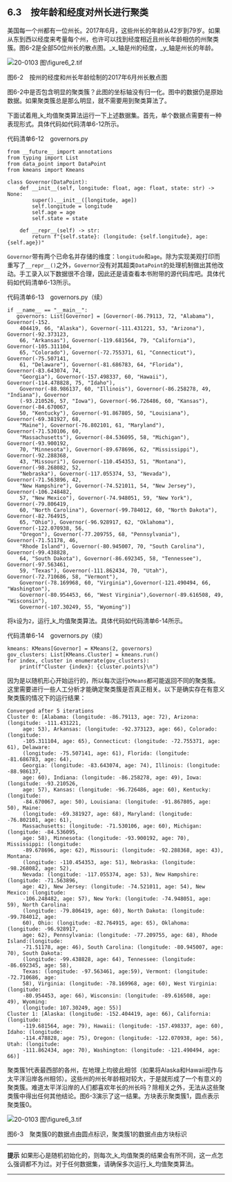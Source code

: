    

## 6.3　按年龄和经度对州长进行聚类

美国每一个州都有一位州长。2017年6月，这些州长的年龄从42岁到79岁。如果从东到西以经度来考量每个州，也许可以找到经度相近且州长年龄相仿的州聚类簇。图6-2是全部50位州长的散点图。_x_轴是州的经度，_y_轴是州长的年龄。

![20-0103 图\figure6_2.tif](../0-Assets/Epubook/算法精粹：经典计算机科学问题的%20Python%20实现%20(David%20Kopec%20[Kopec,%20David])%20(Z-Library)/images/00037.jpeg)

图6-2　按州的经度和州长年龄绘制的2017年6月州长散点图

图6-2中是否包含明显的聚类簇？此图的坐标轴没有归一化。图中的数据仍是原始数据。如果聚类簇总是那么明显，就不需要用到聚类算法了。

下面试着用_k_均值聚类算法运行一下上述数据集。首先，单个数据点需要有一种表现形式。具体代码如代码清单6-12所示。

代码清单6-12　governors.py

```
from __future__ import annotations
from typing import List
from data_point import DataPoint
from kmeans import Kmeans

class Governor(DataPoint):
    def __init__(self, longitude: float, age: float, state: str) -> None:
        super().__init__([longitude, age])
        self.longitude = longitude
        self.age = age
        self.state = state

    def __repr__(self) -> str:
        return f"{self.state}: (longitude: {self.longitude}, age: {self.age})"
```

`Governor`带有两个已命名并存储的维度：`longitude`和`age`。除为实现美观打印而重写了`__repr__()`之外，`Governor`没有对其超类`DataPoint`的处理机制做出其他改动。手工录入以下数据很不合理，因此还是请查看本书附带的源代码库吧。具体代码如代码清单6-13所示。

代码清单6-13　governors.py（续）

```
if __name__ == "__main__":
   governors: List[Governor] = [Governor(-86.79113, 72, "Alabama"), Governor(-152.
    404419, 66, "Alaska"), Governor(-111.431221, 53, "Arizona"), Governor(-92.373123,
    66, "Arkansas"), Governor(-119.681564, 79, "California"), Governor(-105.311104, 
    65, "Colorado"), Governor(-72.755371, 61, "Connecticut"), Governor(-75.507141,
    61, "Delaware"), Governor(-81.686783, 64, "Florida"), Governor(-83.643074, 74,
    "Georgia"), Governor(-157.498337, 60, "Hawaii"), Governor(-114.478828, 75, "Idaho"), 
    Governor(-88.986137, 60, "Illinois"), Governor(-86.258278, 49, "Indiana"), Governor
    (-93.210526, 57, "Iowa"), Governor(-96.726486, 60, "Kansas"), Governor(-84.670067, 
    50, "Kentucky"), Governor(-91.867805, 50, "Louisiana"), Governor(-69.381927, 68, 
    "Maine"), Governor(-76.802101, 61, "Maryland"), Governor(-71.530106, 60,
    "Massachusetts"), Governor(-84.536095, 58, "Michigan"), Governor(-93.900192, 
    70, "Minnesota"), Governor(-89.678696, 62, "Mississippi"), Governor(-92.288368, 
    43, "Missouri"), Governor(-110.454353, 51, "Montana"), Governor(-98.268082, 52, 
    "Nebraska"), Governor(-117.055374, 53, "Nevada"), Governor(-71.563896, 42, 
    "New Hampshire"), Governor(-74.521011, 54, "New Jersey"), Governor(-106.248482, 
    57, "New Mexico"), Governor(-74.948051, 59, "New York"), Governor(-79.806419, 
    60, "North Carolina"), Governor(-99.784012, 60, "North Dakota"), Governor(-82.764915,
    65, "Ohio"), Governor(-96.928917, 62, "Oklahoma"), Governor(-122.070938, 56, 
    "Oregon"), Governor(-77.209755, 68, "Pennsylvania"), Governor(-71.51178, 46, 
    "Rhode Island"), Governor(-80.945007, 70, "South Carolina"), Governor(-99.438828,
    64, "South Dakota"), Governor(-86.692345, 58, "Tennessee"), Governor(-97.563461, 
    59, "Texas"), Governor(-111.862434, 70, "Utah"), Governor(-72.710686, 58, "Vermont"),
    Governor(-78.169968, 60, "Virginia"),Governor(-121.490494, 66, "Washington"), 
    Governor(-80.954453, 66, "West Virginia"),Governor(-89.616508, 49, "Wisconsin"),
    Governor(-107.30249, 55, "Wyoming")]
```

将`k`设为`2`，运行_k_均值聚类算法。具体代码如代码清单6-14所示。

代码清单6-14　governors.py（续）

```
kmeans: KMeans[Governor] = KMeans(2, governors)
gov_clusters: List[KMeans.Cluster] = kmeans.run()
for index, cluster in enumerate(gov_clusters):
    print(f"Cluster {index}: {cluster.points}\n")
```

因为是以随机形心开始运行的，所以每次运行`KMeans`都可能返回不同的聚类簇。这里需要进行一些人工分析才能确定聚类簇是否真正相关。以下是确实存在有意义聚类簇的情况下的运行结果：

```
Converged after 5 iterations
Cluster 0: [Alabama: (longitude: -86.79113, age: 72), Arizona: (longitude: -111.431221,
     age: 53), Arkansas: (longitude: -92.373123, age: 66), Colorado: (longitude: 
     -105.311104, age: 65), Connecticut: (longitude: -72.755371, age: 61), Delaware: 
     (longitude: -75.507141, age: 61), Florida: (longitude: -81.686783, age: 64), 
     Georgia: (longitude: -83.643074, age: 74), Illinois: (longitude: -88.986137, 
     age: 60), Indiana: (longitude: -86.258278, age: 49), Iowa: (longitude: -93.210526,
     age: 57), Kansas: (longitude: -96.726486, age: 60), Kentucky: (longitude: 
     -84.670067, age: 50), Louisiana: (longitude: -91.867805, age: 50), Maine: 
     (longitude: -69.381927, age: 68), Maryland: (longitude: -76.802101, age: 61),
     Massachusetts: (longitude: -71.530106, age: 60), Michigan: (longitude: -84.536095,
     age: 58), Minnesota: (longitude: -93.900192, age: 70), Mississippi: (longitude:
     -89.678696, age: 62), Missouri: (longitude: -92.288368, age: 43), Montana: 
     (longitude: -110.454353, age: 51), Nebraska: (longitude: -98.268082, age: 52),
     Nevada: (longitude: -117.055374, age: 53), New Hampshire: (longitude: -71.563896, 
     age: 42), New Jersey: (longitude: -74.521011, age: 54), New Mexico: (longitude: 
     -106.248482, age: 57), New York: (longitude: -74.948051, age: 59), North Carolina:
     (longitude: -79.806419, age: 60), North Dakota: (longitude: -99.784012, age:
     60), Ohio: (longitude: -82.764915, age: 65), Oklahoma: (longitude: -96.928917, 
     age: 62), Pennsylvania: (longitude: -77.209755, age: 68), Rhode Island:(longitude:
     -71.51178, age: 46), South Carolina: (longitude: -80.945007, age: 70), South Dakota:
     (longitude: -99.438828, age: 64), Tennessee: (longitude: -86.692345, age: 58), 
     Texas: (longitude: -97.563461, age:59), Vermont: (longitude: -72.710686, age:
     58), Virginia: (longitude: -78.169968, age: 60), West Virginia: (longitude: 
     -80.954453, age: 66), Wisconsin: (longitude: -89.616508, age: 49), Wyoming: 
     (longitude: 107.30249, age: 55)]
Cluster 1: [Alaska: (longitude: -152.404419, age: 66), California: (longitude: 
     -119.681564, age: 79), Hawaii: (longitude: -157.498337, age: 60), Idaho: (longitude: 
     -114.478828, age: 75), Oregon: (longitude: -122.070938, age: 56), Utah: (longitude:
     -111.862434, age: 70), Washington: (longitude: -121.490494, age: 66)]
```

聚类簇1代表最西部的各州，在地理上均彼此相邻（如果将Alaska和Hawaii视作与太平洋沿岸各州相邻）。这些州的州长年龄相对较大，于是就形成了一个有意义的聚类簇。难道太平洋沿岸的人们都喜欢年长的州长吗？除相关之外，无法从这些聚类簇中得出任何其他结论。图6-3演示了这一结果。方块表示聚类簇1，圆点表示聚类簇0。

![20-0103 图\figure6_3.tif](../0-Assets/Epubook/算法精粹：经典计算机科学问题的%20Python%20实现%20(David%20Kopec%20[Kopec,%20David])%20(Z-Library)/images/00038.jpeg)

图6-3　聚类簇0的数据点由圆点标识，聚类簇1的数据点由方块标识

---

  

**提示** 如果形心是随机初始化的，则每次_k_均值聚类的结果会有所不同，这一点怎么强调都不为过。对于任何数据集，请确保多次运行_k_均值聚类算法。

---